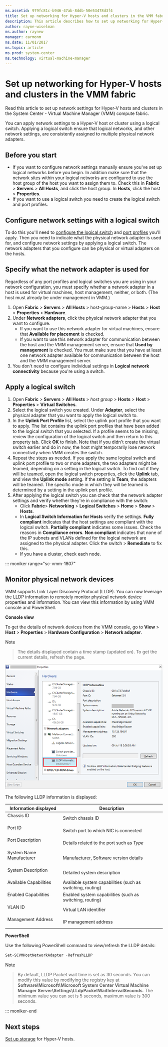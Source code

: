 ```yaml
---
ms.assetid: 979fc81c-b946-47ab-8ddb-50e53478d3f4
title: Set up networking for Hyper-V hosts and clusters in the VMM fabric
description: This article describes how to set up networking for Hyper-V hosts and clusters in the VMM fabric
author: rayne-wiselman
ms.author: raynew
manager: carmonm
ms.date: 11/01/2017
ms.topic: article
ms.prod: system-center
ms.technology: virtual-machine-manager
---
```



# Set up networking for Hyper-V hosts and clusters in the VMM fabric

Read this article to set up network settings for Hyper-V hosts and clusters in the System Center - Virtual Machine Manager (VMM) compute fabric.

You can apply network settings to a Hyper-V host or cluster using a logical switch. Applying a logical switch ensure that logical networks, and other network settings, are consistently assigned to multiple physical network adapters.

## Before you start

- If you want to configure network settings manually ensure you've set up logical networks before you begin. In addition make sure that the network sites within your logical networks are configured to use the host group of the host you want to assign them to. Check this in **Fabric** > **Servers** > **All Hosts**, and click the host group. In **Hosts**, click the host > **Properties**.
- If you want to use a logical switch you need to create the logical switch and port profiles.

## Configure network settings with a logical switch

To do this you'll need to [configure the logical switch](network-switch.md) and [port profiles](network-port-profile.md) you'll apply. Then you need to indicate what the physical network adapter is used for, and configure network settings by applying a logical switch. The network adapters that you configure can be physical or virtual adapters on the hosts.

## Specify what the network adapter is used for

Regardless of any port profiles and logical switches you are using in your network configuration, you must specify whether a network adapter in a host is used for virtual machines, host management, neither, or both. (The host must already be under management in VMM.)

1. Open  **Fabric** > **Servers** > **All Hosts** > host-group-name > **Hosts** > **Host** > **Properties** > **Hardware**.
1. Under **Network adapters**, click the physical network adapter that you want to configure.
    - If you want to use this network adapter for virtual machines, ensure that **Available for placement** is checked.
    - If you want to use this network adapter for communication between the host and the VMM management server, ensure that **Used by management** is checked. You must make sure that you have at least one network adapter available for communication between the host and the VMM management server.
1. You don't need to configure individual settings in **Logical network connectivity** because you're using a switch.

## Apply a logical switch

1. Open  **Fabric** > **Servers** > **All Hosts** > *host group* > **Hosts** > **Host** > **Properties** > **Virtual Switches**.
1. Select the logical switch you created. Under **Adapter**, select the physical adapter that you want to apply the logical switch to.
1. In the **Uplink Port Profile** list, select the uplink port profile that you want to apply. The list contains the uplink port profiles that have been added to the logical switch that you selected. If a profile seems to be missing, review the configuration of the logical switch and then return to this property tab. Click **OK** to finish. Note that if you didn't create the virtual switch earlier and do in now, the host might temporarily lose network connectivity when VMM creates the switch.
1. Repeat the steps as needed. If you apply the same logical switch and uplink port profile to two or more adapters, the two adapters might be teamed, depending on a setting in the logical switch. To find out if they will be teamed, open the logical switch properties, click the **Uplink** tab, and view the **Uplink mode** setting. If the setting is **Team**, the adapters will be teamed. The specific mode in which they will be teamed is determined by a setting in the uplink port profile.
1. After applying the logical switch you can check that the network adapter settings and verify whether they're in compliance with the switch:
    - Click **Fabric**> **Networking** > **Logical Switches** > **Home** > **Show** > **Hosts**.
    - In **Logical Switch Information for Hosts** verify the settings. **Fully compliant** indicates that the host settings are compliant with the logical switch. **Partially compliant** indicates some issues. Check the reasons in **Compliance errors**. **Non compliant** indicates that none of the IP subnets and VLANs defined for the logical network are assigned to the physical adapter. Click the switch > **Remediate** to fix this.
    - If you have a cluster, check each node.

::: moniker range="sc-vmm-1807"

## Monitor physical network devices

VMM supports Link Layer Discovery Protocol (LLDP). You can now leverage the LLDP information to remotely monitor physical network device properties and information. You can view this information by using VMM console and PowerShell.

**Console view**

To get the details of network devices from the VMM console, go to **View** > **Host** > **Properties** > **Hardware Configuration** > **Network adapter**.   

> [!NOTE]

> The details displayed contain a time stamp (updated on). To get the current details, refresh the page.

  ![lldp support](media/lldp-support/lldp-view.png)

The following LLDP information is displayed:

<screenshot to be included>

|**Information displayed** | **Description**
| --- | --- |
| Chassis ID <br/><br/> | Switch chassis ID |
| Port ID <br/><br/> | Switch port to which NIC is connected |
| Port Description <br/><br/> | Details related to the  port such as *Type*|
| System Name	Manufacturer <br/><br/> | Manufacturer, Software version details |
| System Description <br/><br/> | Detailed system description |
| Available Capabilities <br/><br/> | Available system capabilities (such as switching, routing) |
| Enabled Capabilities <br/><br/> | Enabled system capabilities (such as switching, routing) |
| VLAN ID <br/><br/> | Virtual LAN identifier |
| Management Address <br/><br/> | IP management address |

**PowerShell**

Use the following PowerShell command to view/refresh the LLDP details:

```powershell
Set-SCVMHostNetworkAdapter -RefreshLLDP
```

> [!NOTE]

> By default, LLDP Packet wait time is set as 30 seconds. You can modify this value by modifying the registry key at **Software\Microsoft\Microsoft System Center Virtual Machine Manager Server\Settings\LLdpPacketWaitIntervalSeconds**. The minimum value you can set is 5 seconds, maximum value is 300 seconds.

  ::: moniker-end


## Next steps

[Set up storage](hyper-v-storage.md) for Hyper-V hosts.
